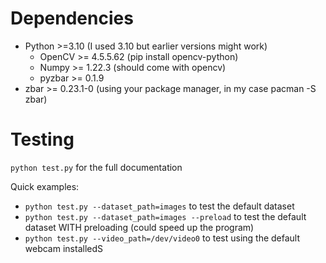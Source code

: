 # Dependencies
 - Python >=3.10 (I used 3.10 but earlier versions might work)
    - OpenCV >= 4.5.5.62 (pip install opencv-python)
    - Numpy >= 1.22.3 (should come with opencv)
    - pyzbar >= 0.1.9 
 - zbar >= 0.23.1-0 (using your package manager, in my case pacman -S zbar)

# Testing
`python test.py` for the full documentation

Quick examples:

 - `python test.py --dataset_path=images` to test the default dataset
 - `python test.py --dataset_path=images --preload` to test the default dataset WITH preloading (could speed up the program)
 - `python test.py --video_path=/dev/video0` to test using the default webcam installedS